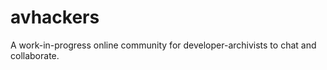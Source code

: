 # avhackers

A work-in-progress online community for developer-archivists to chat and collaborate.

